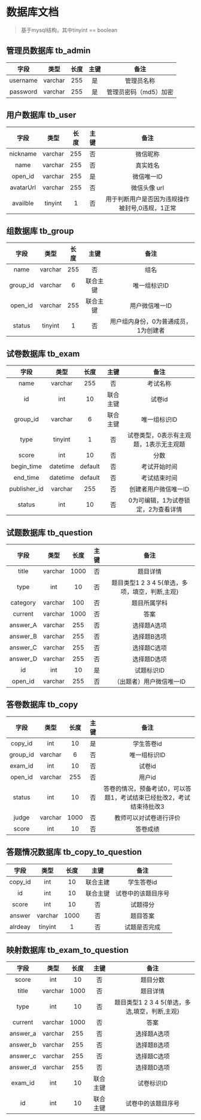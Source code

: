 # 数据库文档

>基于mysql结构，其中tinyint == boolean

## 管理员数据库 tb_admin

|   字段   |   类型   |  长度 | 主键 | 备注 |
|:-------:|:--------:|:-----:|:---:|:---:|
| username    | varchar  | 255   | 是 | 管理员名称 |
| password    | varchar  | 255   | 是 | 管理员密码（md5）加密 |

## 用户数据库 tb_user

|   字段   |   类型   |  长度 | 主键 | 备注 |
|:-------:|:--------:|:-----:|:---:|:---:|
|   nickname   | varchar |  255  | 否  | 微信昵称 |
| name | varchar |  255  | 否  | 真实姓名 |
| open_id  |   varchar   |   255  | 是  | 微信唯一ID |
| avatarUrl | varchar  |   255  | 否  | 微信头像 url |
| availble |  tinyint    |   1  | 否  | 用于判断用户是否因为违规操作被封号,0违规，1正常 |

## 组数据库 tb_group

|   字段   |   类型   |  长度 | 主键 | 备注 |
|:-------:|:--------:|:-----:|:---:|:---:|
|   name   | varchar |  255  | 否  | 组名 |
| group_id  |   varchar   |   6  | 联合主键  | 唯一组标识ID |
| open_id | varchar  | 255 | 联合主键  | 用户微信唯一ID |
| status |  tinyint    |   1  | 否  | 用户组内身份，0为普通成员，1为创建者 |

## 试卷数据库 tb_exam

|   字段   |   类型   |  长度 | 主键 | 备注 |
|:-------:|:--------:|:-----:|:---:|:---:|
|   name   | varchar |  255  | 否  | 考试名称 |
| id  |   int   |  10  | 联合主键  | 试卷id |
| group_id  |   varchar   |   6  | 联合主键  | 唯一组标识ID |
| type | tinyint | 1 | 否 | 试卷类型，0表示有主观题，1表示无主观题 |
| score | int | 10 | 否 | 分数 |
| begin_time | datetime | default | 否 | 考试开始时间 |
| end_time | datetime | default | 否 | 考试结束时间 |
| publisher_id | varchar  | 255 | 否 | 创建者用户微信唯一ID |
| status  |  int    |   10  | 否  | 0为可编辑，1为试卷锁定，2为查看详情 |

## 试题数据库 tb_question

|   字段   |   类型   |  长度 | 主键 | 备注 |
|:-------:|:--------:|:-----:|:---:|:---:|
|   title   | varchar |  1000  | 否  | 题目详情 |
|   type    | int | 10 | 否 | 题目类型1 2 3 4 5{单选，多项，填空，判断,主观} |
| category | varchar |  100 | 否 | 题目所属学科 |
| current | varchar | 1000 | 否 | 答案 |
| answer_A | varchar | 255 | 否 | 选择题A选项 |
| answer_B | varchar | 255 | 否 | 选择题B选项 |
| answer_C | varchar | 255 | 否 | 选择题C选项 |
| answer_D | varchar | 255 | 否 | 选择题D选项 |
| id  |   int   |  10  | 是  | 试题标识ID |
| open_id | varchar  | 255 | 否  | （出题者）用户微信唯一ID |

## 答卷数据库 tb_copy

|   字段   |   类型   |  长度 | 主键 | 备注 |
|:-------:|:--------:|:-----:|:---:|:---:|
| copy_id |     int  |   10 | 是   | 学生答卷id |
| group_id  |   varchar   |   6  | 否  | 唯一组标识ID |
| exam_id  |   int   |  10  | 否  | 试卷id |
| open_id  |  varchar | 255 | 否  | 用户id |
| status   | int      | 10  | 否 | 答卷的情况，预备考试0，可以答题1，考试结束已经批改2，考试结束待批改3 |
| judge | varchar | 1000 | 否 | 教师可以对试卷进行评价 |
| score  | int | 10 | 否 | 答卷成绩 |

## 答题情况数据库 tb_copy_to_question

|   字段   |   类型   |  长度 | 主键 | 备注 |
|:-------:|:--------:|:-----:|:---:|:---:|
| copy_id |     int  |   10 | 联合主建  | 学生答卷id |
| id | int  | 10 | 联合主键  | 试卷中的该题目序号 |
| score | int | 10 | 否 | 试题得分 |
| answer | varchar |  1000  | 否 |   题目答案   |
| alrdeay | tinyint | 1 | 否 | 试题是否完成 |

## 映射数据库 tb_exam_to_question

|   字段   |   类型   |  长度 | 主键 | 备注 |
|:-------:|:--------:|:-----:|:---:|:---:|
|   score   | int    |  10   | 否  | 题目分数 |
|   title   | varchar |  1000  | 否  | 题目详情 |
|   type    | int | 10 | 否 | 题目类型1 2 3 4 5{单选，多选,填空，判断,主观} |
| current | varchar | 1000 | 否 | 答案 |
| answer_a | varchar | 255 | 否 | 选择题A选项 |
| answer_b | varchar | 255 | 否 | 选择题B选项 |
| answer_c | varchar | 255 | 否 | 选择题C选项 |
| answer_d | varchar | 255 | 否 | 选择题D选项 |
| exam_id  |   int   |  10  | 联合主键 | 试卷标识ID |
| id | int  | 10 | 联合主键  | 试卷中的该题目序号 |

